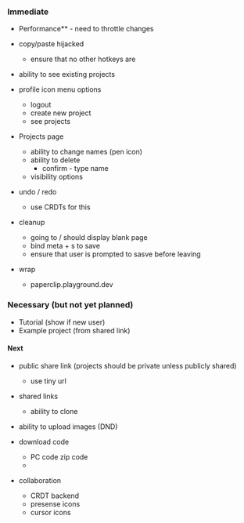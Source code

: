 
### Immediate

- Performance** - need to throttle changes

- copy/paste hijacked
  - ensure that no other hotkeys are

- ability to see existing projects
- profile icon menu options
  - logout
  - create new project
  - see projects

- Projects page
  - ability to change names (pen icon)
  - ability to delete
    - confirm - type name
  - visibility options

- undo / redo
  - use CRDTs for this

- cleanup
  - going to / should display blank page
  - bind meta + s to save
  - ensure that user is prompted to sasve before leaving

- wrap
  - paperclip.playground.dev

### Necessary (but not yet planned)

- Tutorial (show if new user)
- Example project (from shared link)


#### Next

- public share link (projects should be private unless publicly shared)
  - use tiny url

- shared links
  - ability to clone

- ability to upload images (DND)
- download code
  - PC code zip code
  - 

- collaboration
  - CRDT backend
  - presense icons
  - cursor icons